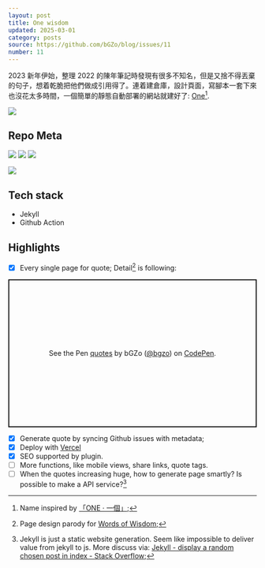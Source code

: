 ```yaml
---
layout: post
title: One wisdom
updated: 2025-03-01
category: posts
source: https://github.com/bGZo/blog/issues/11
number: 11
---
```



2023 新年伊始，整理 2022 的陳年筆記時發現有很多不知名，但是又捨不得丟棄的句子，想着乾脆把他們做成引用得了。連着建倉庫，設計頁面，寫腳本一套下來也沒花太多時間，一個簡單的靜態自動部署的網站就建好了: [One](https://one.bgzo.cc/)[^2].

![](https://unpkg.com/bgzo@23.1.1/img/one-preview.png)

## Repo Meta

![](https://img.shields.io/github/stars/bGZo/one?style=for-the-badge&label=stars) ![](https://img.shields.io/github/repo-size/bGZo/one?style=for-the-badge&label=size) ![](https://img.shields.io/github/created-at/bGZo/one?style=for-the-badge&label=since)

[![](https://github-readme-stats.vercel.app/api/pin/?username=bGZo&repo=one&bg_color=00000000)](https://github.com/bGZo/one)


## Tech stack

- Jekyll
- Github Action

## Highlights

- [x] Every single page for quote; Detail[^1] is following:

<p class="codepen" data-height="300" data-default-tab="html,result" data-slug-hash="wvxWKZb" data-user="bgzo" style="height: 300px; box-sizing: border-box; display: flex; align-items: center; justify-content: center; border: 2px solid; margin: 1em 0; padding: 1em;">
  <span>See the Pen <a href="https://codepen.io/bgzo/pen/wvxWKZb">
  quotes</a> by bGZo (<a href="https://codepen.io/bgzo">@bgzo</a>)
  on <a href="https://codepen.io">CodePen</a>.</span>
</p>
<script async src="https://cpwebassets.codepen.io/assets/embed/ei.js"></script>

- [x] Generate quote by syncing Github issues with metadata;
- [x] Deploy with [Vercel](https://vercel.com)
- [x] SEO supported by plugin.
- [ ] More functions, like mobile views, share links, quote tags.
- [ ] When the quotes increasing huge, how to generate page smartly? Is possible to make a API service?[^3]

[^1]: Page design parody for [Words of Wisdom](https://wordsofwisdom.app/);
[^2]: Name inspired by [「ONE · 一個」](https://wufazhuce.com/);
[^3]: Jekyll is just a static website generation. Seem like impossible to deliver value from jekyll to js. More discuss via: [Jekyll - display a random chosen post in index - Stack Overflow](https://stackoverflow.com/questions/31490789);  